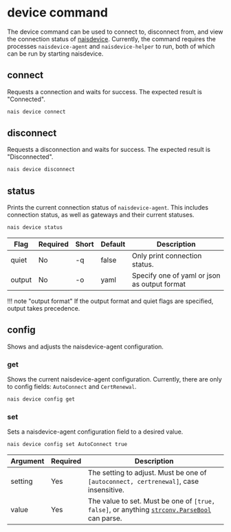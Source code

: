 # device command

The device command can be used to connect to, disconnect from, and view the connection status of [naisdevice](../../explanation/naisdevice.md).
Currently, the command requires the processes `naisdevice-agent` and `naisdevice-helper` to run, both of which can be run by starting naisdevice.

## connect

Requests a connection and waits for success.
The expected result is "Connected".

```bash
nais device connect
```

## disconnect

Requests a disconnection and waits for success.
The expected result is "Disconnected".

```bash
nais device disconnect
```

## status

Prints the current connection status of `naisdevice-agent`.
This includes connection status, as well as gateways and their current statuses.


```bash
nais device status
```

| Flag   | Required | Short | Default | Description                                  |
| ------ | -------- | ----- | ------- | -------------------------------------------- |
| quiet  | No       | -q    | false   | Only print connection status.                |
| output | No       | -o    | yaml    | Specify one of yaml or json as output format |


!!! note "output format"
    If the output format and quiet flags are specified, output takes precedence.

## config

Shows and adjusts the naisdevice-agent configuration.

### get

Shows the current naisdevice-agent configuration.
Currently, there are only to config fields: `AutoConnect` and `CertRenewal`.

```bash
nais device config get
```


### set

Sets a naisdevice-agent configuration field to a desired value.

```bash
nais device config set AutoConnect true
```

| Argument | Required | Description                                                                                                                          |
| -------- | -------- | ------------------------------------------------------------------------------------------------------------------------------------ |
| setting  | Yes      | The setting to adjust. Must be one of `[autoconnect, certrenewal]`, case insensitive.                                                |
| value    | Yes      | The value to set. Must be one of `[true, false]`, or anything [`strconv.ParseBool`](https://pkg.go.dev/strconv#ParseBool) can parse. |
